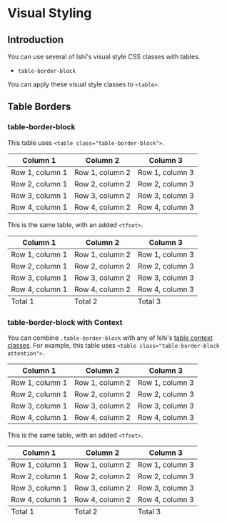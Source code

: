 # Visual Styling

## Introduction

You can use several of Ishi's visual style CSS classes with tables.

* `table-border-block`

You can apply these visual style classes to `<table>`.

## Table Borders

### table-border-block

This table uses `<table class="table-border-block">`.

<table class="table-border-block">
    <thead>
        <tr>
            <th>Column 1</th>
            <th>Column 2</th>
            <th>Column 3</th>
        </tr>
    </thead>
    <tbody>
        <tr>
            <td>Row 1, column 1</td>
            <td>Row 1, column 2</td>
            <td>Row 1, column 3</td>
        </tr>
        <tr>
            <td>Row 2, column 1</td>
            <td>Row 2, column 2</td>
            <td>Row 2, column 3</td>
        </tr>
        <tr>
            <td>Row 3, column 1</td>
            <td>Row 3, column 2</td>
            <td>Row 3, column 3</td>
        </tr>
        <tr>
            <td>Row 4, column 1</td>
            <td>Row 4, column 2</td>
            <td>Row 4, column 3</td>
        </tr>
    </tbody>
</table>

This is the same table, with an added `<tfoot>`.

<table class="table-border-block">
    <thead>
        <tr>
            <th>Column 1</th>
            <th>Column 2</th>
            <th>Column 3</th>
        </tr>
    </thead>
    <tbody>
        <tr>
            <td>Row 1, column 1</td>
            <td>Row 1, column 2</td>
            <td>Row 1, column 3</td>
        </tr>
        <tr>
            <td>Row 2, column 1</td>
            <td>Row 2, column 2</td>
            <td>Row 2, column 3</td>
        </tr>
        <tr>
            <td>Row 3, column 1</td>
            <td>Row 3, column 2</td>
            <td>Row 3, column 3</td>
        </tr>
        <tr>
            <td>Row 4, column 1</td>
            <td>Row 4, column 2</td>
            <td>Row 4, column 3</td>
        </tr>
    </tbody>
    <tfoot>
        <tr>
            <td>Total 1</td>
            <td>Total 2</td>
            <td>Total 3</td>
        </tr>
    </tfoot>
</table>


### table-border-block with Context

You can combine `.table-border-block` with any of Ishi's [table context classes](contexts.html). For example, this table uses `<table class="table-border-block attention">`.

<table class="table-border-block table-attention">
    <thead>
        <tr>
            <th>Column 1</th>
            <th>Column 2</th>
            <th>Column 3</th>
        </tr>
    </thead>
    <tbody>
        <tr>
            <td>Row 1, column 1</td>
            <td>Row 1, column 2</td>
            <td>Row 1, column 3</td>
        </tr>
        <tr>
            <td>Row 2, column 1</td>
            <td>Row 2, column 2</td>
            <td>Row 2, column 3</td>
        </tr>
        <tr>
            <td>Row 3, column 1</td>
            <td>Row 3, column 2</td>
            <td>Row 3, column 3</td>
        </tr>
        <tr>
            <td>Row 4, column 1</td>
            <td>Row 4, column 2</td>
            <td>Row 4, column 3</td>
        </tr>
    </tbody>
</table>

This is the same table, with an added `<tfoot>`.

<table class="table-border-block attention">
    <thead>
        <tr>
            <th>Column 1</th>
            <th>Column 2</th>
            <th>Column 3</th>
        </tr>
    </thead>
    <tbody>
        <tr>
            <td>Row 1, column 1</td>
            <td>Row 1, column 2</td>
            <td>Row 1, column 3</td>
        </tr>
        <tr>
            <td>Row 2, column 1</td>
            <td>Row 2, column 2</td>
            <td>Row 2, column 3</td>
        </tr>
        <tr>
            <td>Row 3, column 1</td>
            <td>Row 3, column 2</td>
            <td>Row 3, column 3</td>
        </tr>
        <tr>
            <td>Row 4, column 1</td>
            <td>Row 4, column 2</td>
            <td>Row 4, column 3</td>
        </tr>
    </tbody>
    <tfoot>
        <tr>
            <td>Total 1</td>
            <td>Total 2</td>
            <td>Total 3</td>
        </tr>
    </tfoot>
</table>

